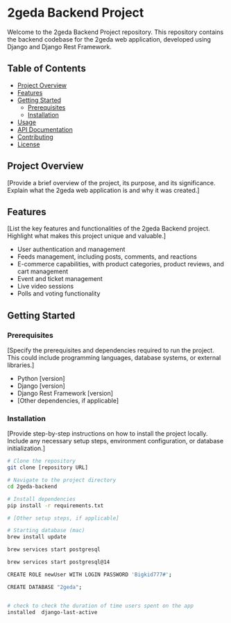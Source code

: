 # 2geda Backend Project

Welcome to the 2geda Backend Project repository. This repository contains the backend codebase for the 2geda web application, developed using Django and Django Rest Framework.

## Table of Contents

- [Project Overview](#project-overview)
- [Features](#features)
- [Getting Started](#getting-started)
  - [Prerequisites](#prerequisites)
  - [Installation](#installation)
- [Usage](#usage)
- [API Documentation](#api-documentation)
- [Contributing](#contributing)
- [License](#license)

## Project Overview

[Provide a brief overview of the project, its purpose, and its significance. Explain what the 2geda web application is and why it was created.]

## Features

[List the key features and functionalities of the 2geda Backend project. Highlight what makes this project unique and valuable.]

- User authentication and management
- Feeds management, including posts, comments, and reactions
- E-commerce capabilities, with product categories, product reviews, and cart management
- Event and ticket management
- Live video sessions
- Polls and voting functionality

## Getting Started

### Prerequisites

[Specify the prerequisites and dependencies required to run the project. This could include programming languages, database systems, or external libraries.]

- Python [version]
- Django [version]
- Django Rest Framework [version]
- [Other dependencies, if applicable]

### Installation

[Provide step-by-step instructions on how to install the project locally. Include any necessary setup steps, environment configuration, or database initialization.]

```bash
# Clone the repository
git clone [repository URL]

# Navigate to the project directory
cd 2geda-backend

# Install dependencies
pip install -r requirements.txt

# [Other setup steps, if applicable]

# Starting database (mac)
brew install update

brew services start postgresql

brew services start postgresql@14

CREATE ROLE newUser WITH LOGIN PASSWORD 'Bigkid777#';

CREATE DATABASE "2geda";


# check to check the duration of time users spent on the app
installed  django-last-active
